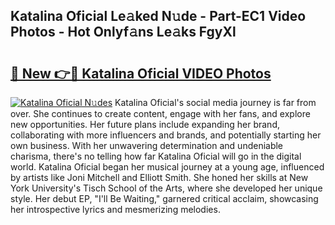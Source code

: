 ## Katalina Oficial Le𝚊ked N𝚞de - Part-EC1 Video Photos - Hot Onlyf𝚊ns Le𝚊ks FgyXl

# <h2><a href="http://ab4196.deff.icu/?id=Katalina+Oficial">🔗 New 👉🔴 Katalina Oficial VIDEO Photos</a></h2>

[![Katalina Oficial N𝚞des](https://i.imgur.com/rIISA9y.gif)](http://ab4196.deff.icu/?id=Katalina+Oficial)
Katalina Oficial's social media journey is far from over. She continues to create content, engage with her fans, and explore new opportunities. Her future plans include expanding her brand, collaborating with more influencers and brands, and potentially starting her own business. With her unwavering determination and undeniable charisma, there's no telling how far Katalina Oficial will go in the digital world. Katalina Oficial began her musical journey at a young age, influenced by artists like Joni Mitchell and Elliott Smith. She honed her skills at New York University's Tisch School of the Arts, where she developed her unique style. Her debut EP, "I'll Be Waiting," garnered critical acclaim, showcasing her introspective lyrics and mesmerizing melodies.
